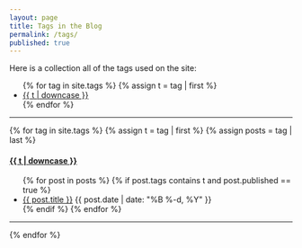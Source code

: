 ```yaml
---
layout: page
title: Tags in the Blog
permalink: /tags/
published: true
---
```


Here is a collection all of the tags used on the site:

<div class="tags">
<div class="tagcloud">
<ul>
{% for tag in site.tags %}
  {% assign t = tag | first %}
  <li><a href="/tags/#{{t | downcase | replace:" ","-" }}">{{ t | downcase }}</a></li>
{% endfor %}
</ul>
</div>

---

{% for tag in site.tags %}
  {% assign t = tag | first %}
  {% assign posts = tag | last %}

<h4><a name="{{t | downcase | replace:" ","-" }}"></a><a class="internal" href="/tags/#{{t | downcase | replace:" ","-" }}">{{ t | downcase }}</a></h4>
<ul>
  {% for post in posts %}
    {% if post.tags contains t and post.published == true %}
    <li>
      <a href="{{ post.url }}">{{ post.title }}</a>
      <span class="date">{{ post.date | date: "%B %-d, %Y"  }}</span>
    </li>
    {% endif %}
  {% endfor %}
</ul>

---

{% endfor %}
</div>
